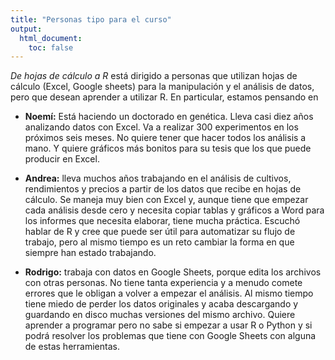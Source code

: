```yaml
---
title: "Personas tipo para el curso"
output:
  html_document:
    toc: false
---
```


_De hojas de cálculo a R_ está dirigido a personas que utilizan hojas de cálculo (Excel, Google sheets) para la manipulación y el análisis de datos, pero que desean aprender a utilizar R. En particular, estamos pensando en


* **Noemí:** Está haciendo un doctorado en genética. Lleva casi diez años analizando datos con Excel. Va a realizar 300 experimentos en los próximos seis meses. No quiere tener que hacer todos los análisis a mano. Y quiere gráficos más bonitos para su tesis que los que puede producir en Excel.


* **Andrea:** lleva muchos años trabajando en el análisis de cultivos, rendimientos y precios a partir de los datos que recibe en hojas de cálculo. Se maneja muy bien con Excel y, aunque tiene que empezar cada análisis desde cero y necesita copiar tablas y gráficos a Word para los informes que necesita elaborar, tiene mucha práctica. Escuchó hablar de R y cree que puede ser útil para automatizar su flujo de trabajo, pero al mismo tiempo es un reto cambiar la forma en que siempre han estado trabajando.


* **Rodrigo:** trabaja con datos en Google Sheets, porque edita los archivos con otras personas. No tiene tanta experiencia y a menudo comete errores que le obligan a volver a empezar el análisis. Al mismo tiempo tiene miedo de perder los datos originales y acaba descargando y guardando en disco muchas versiones del mismo archivo. Quiere aprender a programar pero no sabe si empezar a usar R o Python y si podrá resolver los problemas que tiene con Google Sheets con alguna de estas herramientas.
